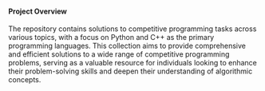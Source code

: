 #### Project Overview

The repository contains solutions to competitive programming tasks across various topics, with a focus on Python and C++ as the primary programming languages. This collection aims to provide comprehensive and efficient solutions to a wide range of competitive programming problems, serving as a valuable resource for individuals looking to enhance their problem-solving skills and deepen their understanding of algorithmic concepts.
